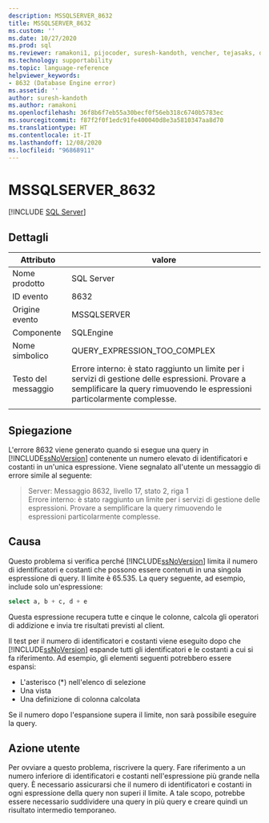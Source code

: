 ```yaml
---
description: MSSQLSERVER_8632
title: MSSQLSERVER_8632
ms.custom: ''
ms.date: 10/27/2020
ms.prod: sql
ms.reviewer: ramakoni1, pijocoder, suresh-kandoth, vencher, tejasaks, docast
ms.technology: supportability
ms.topic: language-reference
helpviewer_keywords:
- 8632 (Database Engine error)
ms.assetid: ''
author: suresh-kandoth
ms.author: ramakoni
ms.openlocfilehash: 36f8b6f7eb55a30becf0f56eb318c6740b5783ec
ms.sourcegitcommit: f87f2f0f1edc91fe400040d8e3a5810347aa8d70
ms.translationtype: HT
ms.contentlocale: it-IT
ms.lasthandoff: 12/08/2020
ms.locfileid: "96868911"
---
```

# <a name="mssqlserver_8632"></a>MSSQLSERVER_8632
 [!INCLUDE [SQL Server](../../includes/applies-to-version/sqlserver.md)]

## <a name="details"></a>Dettagli

|Attributo|valore|
|---|---|
|Nome prodotto|SQL Server|
|ID evento|8632|
|Origine evento|MSSQLSERVER|
|Componente|SQLEngine|
|Nome simbolico|QUERY_EXPRESSION_TOO_COMPLEX|
|Testo del messaggio|Errore interno: è stato raggiunto un limite per i servizi di gestione delle espressioni. Provare a semplificare la query rimuovendo le espressioni particolarmente complesse.|
||

## <a name="explanation"></a>Spiegazione

L'errore 8632 viene generato quando si esegue una query in [!INCLUDE[ssNoVersion](../../includes/ssnoversion-md.md)] contenente un numero elevato di identificatori e costanti in un'unica espressione. Viene segnalato all'utente un messaggio di errore simile al seguente:

> Server:  Messaggio 8632, livello 17, stato 2, riga 1  
Errore interno: è stato raggiunto un limite per i servizi di gestione delle espressioni. Provare a semplificare la query rimuovendo le espressioni particolarmente complesse.

## <a name="cause"></a>Causa

Questo problema si verifica perché [!INCLUDE[ssNoVersion](../../includes/ssnoversion-md.md)] limita il numero di identificatori e costanti che possono essere contenuti in una singola espressione di query. Il limite è 65.535. La query seguente, ad esempio, include solo un'espressione:

```sql
select a, b + c, d + e
```

Questa espressione recupera tutte e cinque le colonne, calcola gli operatori di addizione e invia tre risultati previsti al client.

Il test per il numero di identificatori e costanti viene eseguito dopo che [!INCLUDE[ssNoVersion](../../includes/ssnoversion-md.md)] espande tutti gli identificatori e le costanti a cui si fa riferimento. Ad esempio, gli elementi seguenti potrebbero essere espansi:

- L'asterisco (*) nell'elenco di selezione
- Una vista
- Una definizione di colonna calcolata

Se il numero dopo l'espansione supera il limite, non sarà possibile eseguire la query.

## <a name="user-action"></a>Azione utente

Per ovviare a questo problema, riscrivere la query. Fare riferimento a un numero inferiore di identificatori e costanti nell'espressione più grande nella query. È necessario assicurarsi che il numero di identificatori e costanti in ogni espressione della query non superi il limite. A tale scopo, potrebbe essere necessario suddividere una query in più query e creare quindi un risultato intermedio temporaneo.
